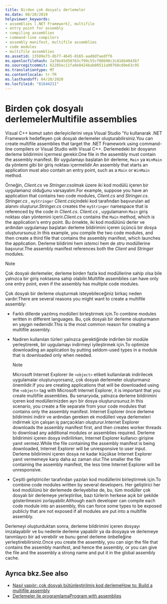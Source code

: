 ```yaml
---
title: Birden çok dosyalı derlemeler
ms.date: 08/20/2019
helpviewer_keywords:
- assemblies [.NET Framework], multifile
- entry point for assembly
- compiling assemblies
- command-line compilers
- assembly manifest, multifile assemblies
- code modules
- multifile assemblies
ms.assetid: 13509e73-db77-4645-8165-aad8dfaedff6
ms.openlocfilehash: 2a70e45d50763cf99c55cf08600c3c816b4043b7
ms.sourcegitcommit: 62285ec11fa8e8424bab00511a90760c60e63c95
ms.translationtype: MT
ms.contentlocale: tr-TR
ms.lasthandoff: 04/20/2020
ms.locfileid: "81644211"
---
```

# <a name="multifile-assemblies"></a><span data-ttu-id="20456-102">Birden çok dosyalı derlemeler</span><span class="sxs-lookup"><span data-stu-id="20456-102">Multifile assemblies</span></span>

<span data-ttu-id="20456-103">Visual C++ komut satırı derleyicilerini veya Visual Studio 'Yu kullanarak .NET Framework hedefleyen çok dosyalı derlemeler oluşturabilirsiniz.</span><span class="sxs-lookup"><span data-stu-id="20456-103">You can create multifile assemblies that target the .NET Framework using command-line compilers or Visual Studio with Visual C++.</span></span> <span data-ttu-id="20456-104">Derlemedeki bir dosyanın derleme bildirimini içermesi gerekir.</span><span class="sxs-lookup"><span data-stu-id="20456-104">One file in the assembly must contain the assembly manifest.</span></span> <span data-ttu-id="20456-105">Bir uygulamayı başlatan bir derleme, `Main` ya `WinMain` da yöntemi gibi bir giriş noktası içermelidir.</span><span class="sxs-lookup"><span data-stu-id="20456-105">An assembly that starts an application must also contain an entry point, such as a `Main` or `WinMain` method.</span></span>

<span data-ttu-id="20456-106">Örneğin, *Client.cs* ve *Stringer.cs*olmak üzere iki kod modülü içeren bir uygulamanız olduğunu varsayalım.</span><span class="sxs-lookup"><span data-stu-id="20456-106">For example, suppose you have an application that contains two code modules, *Client.cs* and *Stringer.cs*.</span></span> <span data-ttu-id="20456-107">*Stringer.cs* , `myStringer` *Client.cs*içindeki kod tarafından başvurulan ad alanını oluşturur.</span><span class="sxs-lookup"><span data-stu-id="20456-107">*Stringer.cs* creates the `myStringer` namespace that is referenced by the code in *Client.cs*.</span></span> <span data-ttu-id="20456-108">*Client.cs* , uygulamanın `Main` giriş noktası olan yöntemini içerir.</span><span class="sxs-lookup"><span data-stu-id="20456-108">*Client.cs* contains the `Main` method, which is the application's entry point.</span></span> <span data-ttu-id="20456-109">Bu örnekte, iki kod modülünü derler ve ardından uygulamayı başlatan derleme bildirimini içeren üçüncü bir dosya oluşturursunuz.</span><span class="sxs-lookup"><span data-stu-id="20456-109">In this example, you compile the two code modules, and then create a third file that contains the assembly manifest, which launches the application.</span></span> <span data-ttu-id="20456-110">Derleme bildirimi hem *istemci* hem de *stru* modüllerine başvurur.</span><span class="sxs-lookup"><span data-stu-id="20456-110">The assembly manifest references both the *Client* and *Stringer* modules.</span></span>

> [!NOTE]
> <span data-ttu-id="20456-111">Çok dosyalı derlemeler, derleme birden fazla kod modüllerine sahip olsa bile yalnızca bir giriş noktasına sahip olabilir.</span><span class="sxs-lookup"><span data-stu-id="20456-111">Multifile assemblies can have only one entry point, even if the assembly has multiple code modules.</span></span>

<span data-ttu-id="20456-112">Çok dosyalı bir derleme oluşturmak isteyebileceğiniz birkaç neden vardır:</span><span class="sxs-lookup"><span data-stu-id="20456-112">There are several reasons you might want to create a multifile assembly:</span></span>

- <span data-ttu-id="20456-113">Farklı dillerde yazılmış modülleri birleştirmek için.</span><span class="sxs-lookup"><span data-stu-id="20456-113">To combine modules written in different languages.</span></span> <span data-ttu-id="20456-114">Bu, çok dosyalı bir derleme oluşturmanın en yaygın nedenidir.</span><span class="sxs-lookup"><span data-stu-id="20456-114">This is the most common reason for creating a multifile assembly.</span></span>

- <span data-ttu-id="20456-115">Nadiren kullanılan türleri yalnızca gerektiğinde indirilen bir modüle yerleştirerek, bir uygulamayı indirmeyi iyileştirmek için.</span><span class="sxs-lookup"><span data-stu-id="20456-115">To optimize downloading an application by putting seldom-used types in a module that is downloaded only when needed.</span></span>

    > [!NOTE]
    > <span data-ttu-id="20456-116">Microsoft Internet Explorer ile `<object>` etiketi kullanılarak indirilecek uygulamalar oluşturuyorsanız, çok dosyalı derlemeler oluşturmanız önemlidir.</span><span class="sxs-lookup"><span data-stu-id="20456-116">If you are creating applications that will be downloaded using the `<object>` tag with Microsoft Internet Explorer, it is important that you create multifile assemblies.</span></span> <span data-ttu-id="20456-117">Bu senaryoda, yalnızca derleme bildirimini içeren kod modüllerinizden ayrı bir dosya oluşturursunuz.</span><span class="sxs-lookup"><span data-stu-id="20456-117">In this scenario, you create a file separate from your code modules that contains only the assembly manifest.</span></span> <span data-ttu-id="20456-118">Internet Explorer önce derleme bildirimini indirir ve ardından gereken ek modülleri veya derlemeleri indirmek için çalışan iş parçacıkları oluşturur.</span><span class="sxs-lookup"><span data-stu-id="20456-118">Internet Explorer downloads the assembly manifest first, and then creates worker threads to download any additional modules or assemblies required.</span></span> <span data-ttu-id="20456-119">Derleme bildirimini içeren dosya indirilirken, Internet Explorer kullanıcı girişine yanıt vermez.</span><span class="sxs-lookup"><span data-stu-id="20456-119">While the file containing the assembly manifest is being downloaded, Internet Explorer will be unresponsive to user input.</span></span> <span data-ttu-id="20456-120">Derleme bildirimini içeren dosya ne kadar küçükse Internet Explorer yanıt vermemeye karşı daha az zaman olur.</span><span class="sxs-lookup"><span data-stu-id="20456-120">The smaller the file containing the assembly manifest, the less time Internet Explorer will be unresponsive.</span></span>

- <span data-ttu-id="20456-121">Çeşitli geliştiriciler tarafından yazılan kod modüllerini birleştirmek için.</span><span class="sxs-lookup"><span data-stu-id="20456-121">To combine code modules written by several developers.</span></span> <span data-ttu-id="20456-122">Her geliştirici her kod modülünü bir derlemede derleyebilse de, bu, tüm modüller çok dosyalı bir derlemeye yerleştirilse, bazı türlerin herkese açık bir şekilde gösterilmesini zorlayabilir.</span><span class="sxs-lookup"><span data-stu-id="20456-122">Although each developer can compile each code module into an assembly, this can force some types to be exposed publicly that are not exposed if all modules are put into a multifile assembly.</span></span>

<span data-ttu-id="20456-123">Derlemeyi oluşturduktan sonra, derleme bildirimini içeren dosyayı imzalayabilir ve bu nedenle derleme yapabilir ya da dosyaya ve derlemeye tanımlayıcı bir ad verebilir ve bunu genel derleme önbelleğine yerleştirebilirsiniz.</span><span class="sxs-lookup"><span data-stu-id="20456-123">Once you create the assembly, you can sign the file that contains the assembly manifest, and hence the assembly, or you can give the file and the assembly a strong name and put it in the global assembly cache.</span></span>

## <a name="see-also"></a><span data-ttu-id="20456-124">Ayrıca bkz.</span><span class="sxs-lookup"><span data-stu-id="20456-124">See also</span></span>

- [<span data-ttu-id="20456-125">Nasıl yapılır: çok dosyalı bütünleştirilmiş kod derleme</span><span class="sxs-lookup"><span data-stu-id="20456-125">How to: Build a multifile assembly</span></span>](build-multifile-assembly.md)
- [<span data-ttu-id="20456-126">Derlemeler ile programlama</span><span class="sxs-lookup"><span data-stu-id="20456-126">Program with assemblies</span></span>](../../standard/assembly/index.md)
